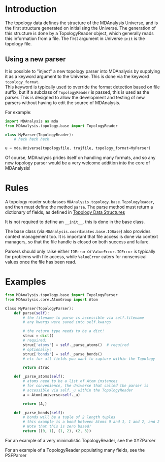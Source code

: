 # Introduction #

The topology data defines the structure of the MDAnalysis Universe, and is the first structure generated on initialising the Universe.
The generation of this structure is done by a TopologyReader object, which generally reads this information from a file.  The first argument in Universe `init` is the topology file.

## Using a new parser

It is possible to "inject" a new topology parser into MDAnalysis by supplying it as a keyword argument to
the Universe.  This is done via the keyword `topology_format`.  
This keyword is typically used to override the format detection based on file suffix, but if a subclass
of `TopologyReader` is passed, this is used as the parser.
This is designed to allow the development and testing of new parsers without having to edit the source
of MDAnalysis.

For example:

``` python
import MDAnalysis as mda
from MDAnalysis.topology.base import TopologyReader

class MyParser(TopologyReader):
    # hack hack hack

u = mda.Universe(topologyfile, trajfile, topology_format=MyParser)
```


Of course, MDAnalysis prides itself on handling many formats, and so any new topology parser 
would be a very welcome addition into the core of MDAnalysis!

# Rules #

A topology reader subclasses `MDAnalysis.topology.base.TopologyReader`, and then must define the method ``parse``.
The parse method must return a dictionary of fields, as defined in [Topology Data Structures](https://github.com/MDAnalysis/mdanalysis/wiki/TopologyDataStructures)

It is not required to define an `__init__`, this is done in the base class.

The base class (via `MDAnalysis.coordinates.base.IOBase`) also provides context management too.
It is important that file access is done via context managers, so that the file handle is closed
on both success and failure.

Parsers should only raise either `IOError` or `ValueError`.  `IOError` is typically for 
problems with file access, while `ValueError` caters for nonsensical values once the file
has been read.

# Examples #

``` python
from MDAnalysis.topology.base import TopologyParser
from MDAnalysis.core.AtomGroup import Atom

Class MyParser(TopologyParser):
    def parse(self):
        # the filename to parse is accessible via self.filename
        # any kwargs were saved into self.kwargs

        # the return type needs to be a dict!
        struc = dict()
        # required:
        struc['atoms'] = self._parse_atoms()  # required
        # optionally:
        struc['bonds'] = self._parse_bonds()
        # etc for all fields you want to capture within the Topology

        return struc

    def _parse_atoms(self):
        # atoms need to be a list of Atom instances
        # for convenience, the Universe that called the parser is
        # accessible via self._u within the TopologyReader
        a = Atom(universe=self._u)

        return (A,)

    def _parse_bonds(self):
        # bonds will be a tuple of 2 length tuples
        # this example is a bond between Atoms 0 and 1, 1 and 2, and 2 and 3
        # Note that this is zero based!
        return ((0, 1), (1, 2), (2, 3))


```

For an example of a very minimalistic TopologyReader, see the XYZParser

For an example of a TopologyReader populating many fields, see the PSFParser